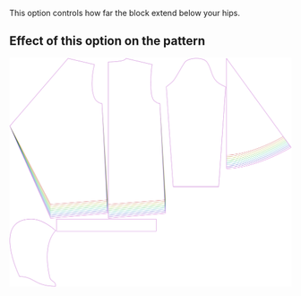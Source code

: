 This option controls how far the block extend below your hips.

## Effect of this option on the pattern

![This image shows the effect of this option by superimposing several variants that have a different value for this option](yuri_lengthbonus_sample.svg "Effect of this option on the pattern")
